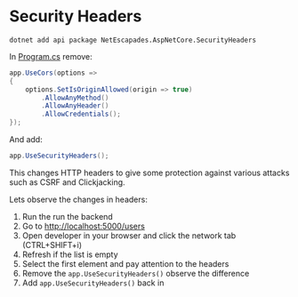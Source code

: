 # Security Headers

```shell
dotnet add api package NetEscapades.AspNetCore.SecurityHeaders
```

In [Program.cs](api/Program.cs) remove:

```csharp
app.UseCors(options =>
{
    options.SetIsOriginAllowed(origin => true)
        .AllowAnyMethod()
        .AllowAnyHeader()
        .AllowCredentials();
});
```

And add:

```csharp
app.UseSecurityHeaders();
```

This changes HTTP headers to give some protection against various attacks such as CSRF and Clickjacking.

Lets observe the changes in headers:

1. Run the run the backend
2. Go to [http://localhost:5000/users](http://localhost:5000/users)
3. Open developer in your browser and click the network tab (CTRL+SHIFT+i)
4. Refresh if the list is empty
5. Select the first element and pay attention to the headers
6. Remove the `app.UseSecurityHeaders()` observe the difference
7. Add `app.UseSecurityHeaders()` back in